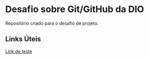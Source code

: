 # Desafio sobre Git/GitHub da DIO
Repositório criado para o desafio de projeto.

## Links Úteis
[Link de teste](www.google.com)
